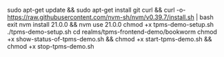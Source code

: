 sudo apt-get update && sudo apt-get install git curl && curl -o- https://raw.githubusercontent.com/nvm-sh/nvm/v0.39.7/install.sh | bash
exit
nvm install 21.0.0 && nvm use 21.0.0
chmod +x tpms-demo-setup.sh
./tpms-demo-setup.sh
cd realms/tpms-frontend-demo/bookworm
chmod +x show-status-of-tpms-demo.sh && chmod +x start-tpms-demo.sh && chmod +x stop-tpms-demo.sh
